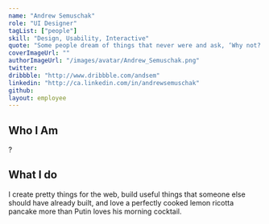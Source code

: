 ```yaml
---
name: "Andrew Semuschak"
role: "UI Designer"
tagList: ["people"]
skill: "Design, Usability, Interactive"
quote: "Some people dream of things that never were and ask, ‘Why not?’ Some people have to go to work and don’t have time for all that shit. – George Carlin"
coverImageUrl: ""
authorImageUrl: "/images/avatar/Andrew_Semuschak.png"
twitter:
dribbble: "http://www.dribbble.com/andsem"
linkedin: "http://ca.linkedin.com/in/andrewsemuschak"
github:
layout: employee
---
```


## Who I Am

?

## What I do

I create pretty things for the web, build useful things that someone else should have already built, and love a perfectly cooked lemon ricotta pancake more than Putin loves his morning cocktail.

